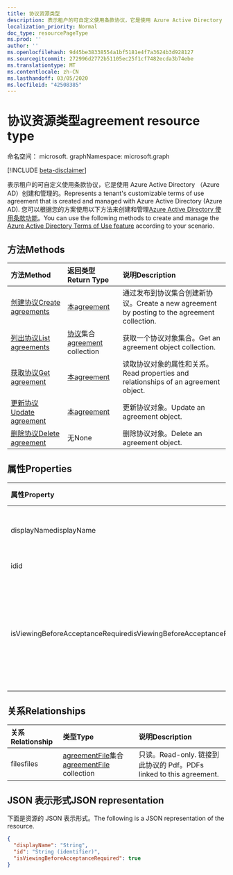```yaml
---
title: 协议资源类型
description: 表示租户的可自定义使用条款协议，它是使用 Azure Active Directory （Azure AD）创建和管理的。 您可以根据您的方案使用以下方法来创建和管理 Azure Active Directory 使用条款功能。
localization_priority: Normal
doc_type: resourcePageType
ms.prod: ''
author: ''
ms.openlocfilehash: 9d45be38338554a1bf5181e4f7a3624b3d928127
ms.sourcegitcommit: 272996d2772b51105ec25f1cf7482ecda3b74ebe
ms.translationtype: MT
ms.contentlocale: zh-CN
ms.lasthandoff: 03/05/2020
ms.locfileid: "42508385"
---
```

# <a name="agreement-resource-type"></a><span data-ttu-id="da942-104">协议资源类型</span><span class="sxs-lookup"><span data-stu-id="da942-104">agreement resource type</span></span>

<span data-ttu-id="da942-105">命名空间： microsoft. graph</span><span class="sxs-lookup"><span data-stu-id="da942-105">Namespace: microsoft.graph</span></span>

[!INCLUDE [beta-disclaimer](../../includes/beta-disclaimer.md)]

<span data-ttu-id="da942-106">表示租户的可自定义使用条款协议，它是使用 Azure Active Directory （Azure AD）创建和管理的。</span><span class="sxs-lookup"><span data-stu-id="da942-106">Represents a tenant's customizable terms of use agreement that is created and managed with Azure Active Directory (Azure AD).</span></span> <span data-ttu-id="da942-107">您可以根据您的方案使用以下方法来创建和管理[Azure Active Directory 使用条款功能](/azure/active-directory/active-directory-tou)。</span><span class="sxs-lookup"><span data-stu-id="da942-107">You can use the following methods to create and manage the [Azure Active Directory Terms of Use feature](/azure/active-directory/active-directory-tou) according to your scenario.</span></span>

## <a name="methods"></a><span data-ttu-id="da942-108">方法</span><span class="sxs-lookup"><span data-stu-id="da942-108">Methods</span></span>

| <span data-ttu-id="da942-109">方法</span><span class="sxs-lookup"><span data-stu-id="da942-109">Method</span></span>       | <span data-ttu-id="da942-110">返回类型</span><span class="sxs-lookup"><span data-stu-id="da942-110">Return Type</span></span> | <span data-ttu-id="da942-111">说明</span><span class="sxs-lookup"><span data-stu-id="da942-111">Description</span></span> |
|:-------------|:------------|:------------|
| [<span data-ttu-id="da942-112">创建协议</span><span class="sxs-lookup"><span data-stu-id="da942-112">Create agreements</span></span>](../api/agreement-post-agreements.md) | [<span data-ttu-id="da942-113">本</span><span class="sxs-lookup"><span data-stu-id="da942-113">agreement</span></span>](agreement.md) | <span data-ttu-id="da942-114">通过发布到协议集合创建新协议。</span><span class="sxs-lookup"><span data-stu-id="da942-114">Create a new agreement by posting to the agreement collection.</span></span> |
| [<span data-ttu-id="da942-115">列出协议</span><span class="sxs-lookup"><span data-stu-id="da942-115">List agreements</span></span>](../api/agreement-list.md) | <span data-ttu-id="da942-116">[协议](agreement.md)集合</span><span class="sxs-lookup"><span data-stu-id="da942-116">[agreement](agreement.md) collection</span></span> | <span data-ttu-id="da942-117">获取一个协议对象集合。</span><span class="sxs-lookup"><span data-stu-id="da942-117">Get an agreement object collection.</span></span> |
| [<span data-ttu-id="da942-118">获取协议</span><span class="sxs-lookup"><span data-stu-id="da942-118">Get agreement</span></span>](../api/agreement-get.md) | [<span data-ttu-id="da942-119">本</span><span class="sxs-lookup"><span data-stu-id="da942-119">agreement</span></span>](agreement.md) | <span data-ttu-id="da942-120">读取协议对象的属性和关系。</span><span class="sxs-lookup"><span data-stu-id="da942-120">Read properties and relationships of an agreement object.</span></span> |
| [<span data-ttu-id="da942-121">更新协议</span><span class="sxs-lookup"><span data-stu-id="da942-121">Update agreement</span></span>](../api/agreement-update.md) | [<span data-ttu-id="da942-122">本</span><span class="sxs-lookup"><span data-stu-id="da942-122">agreement</span></span>](agreement.md) | <span data-ttu-id="da942-123">更新协议对象。</span><span class="sxs-lookup"><span data-stu-id="da942-123">Update an agreement object.</span></span> |
| [<span data-ttu-id="da942-124">删除协议</span><span class="sxs-lookup"><span data-stu-id="da942-124">Delete agreement</span></span>](../api/agreement-delete.md) | <span data-ttu-id="da942-125">无</span><span class="sxs-lookup"><span data-stu-id="da942-125">None</span></span> | <span data-ttu-id="da942-126">删除协议对象。</span><span class="sxs-lookup"><span data-stu-id="da942-126">Delete an agreement object.</span></span> |
<!--
| [Create agreementFile](../api/agreement-post-files.md) | [agreementFile](agreementfile.md) | Create a new agreementFile by posting to the files collection. |
| [List files](../api/agreement-list-files.md) | [agreementFile](agreementfile.md) collection | Get an agreementFile object collection. |
-->

## <a name="properties"></a><span data-ttu-id="da942-127">属性</span><span class="sxs-lookup"><span data-stu-id="da942-127">Properties</span></span>
| <span data-ttu-id="da942-128">属性</span><span class="sxs-lookup"><span data-stu-id="da942-128">Property</span></span>     | <span data-ttu-id="da942-129">类型</span><span class="sxs-lookup"><span data-stu-id="da942-129">Type</span></span>        | <span data-ttu-id="da942-130">说明</span><span class="sxs-lookup"><span data-stu-id="da942-130">Description</span></span> |
|:-------------|:------------|:------------|
|<span data-ttu-id="da942-131">displayName</span><span class="sxs-lookup"><span data-stu-id="da942-131">displayName</span></span>|<span data-ttu-id="da942-132">String</span><span class="sxs-lookup"><span data-stu-id="da942-132">String</span></span>|<span data-ttu-id="da942-133">协议的显示名称。</span><span class="sxs-lookup"><span data-stu-id="da942-133">Display name of the agreement.</span></span>|
|<span data-ttu-id="da942-134">id</span><span class="sxs-lookup"><span data-stu-id="da942-134">id</span></span>|<span data-ttu-id="da942-135">String</span><span class="sxs-lookup"><span data-stu-id="da942-135">String</span></span>| <span data-ttu-id="da942-136">只读。</span><span class="sxs-lookup"><span data-stu-id="da942-136">Read-only.</span></span>|
|<span data-ttu-id="da942-137">isViewingBeforeAcceptanceRequired</span><span class="sxs-lookup"><span data-stu-id="da942-137">isViewingBeforeAcceptanceRequired</span></span>|<span data-ttu-id="da942-138">布尔</span><span class="sxs-lookup"><span data-stu-id="da942-138">Boolean</span></span>|<span data-ttu-id="da942-139">指示用户是否必须在接受前展开并查看协议。</span><span class="sxs-lookup"><span data-stu-id="da942-139">Indicates whether the user has to expand and view the agreement before accepting.</span></span>|

## <a name="relationships"></a><span data-ttu-id="da942-140">关系</span><span class="sxs-lookup"><span data-stu-id="da942-140">Relationships</span></span>
| <span data-ttu-id="da942-141">关系</span><span class="sxs-lookup"><span data-stu-id="da942-141">Relationship</span></span> | <span data-ttu-id="da942-142">类型</span><span class="sxs-lookup"><span data-stu-id="da942-142">Type</span></span>        | <span data-ttu-id="da942-143">说明</span><span class="sxs-lookup"><span data-stu-id="da942-143">Description</span></span> |
|:-------------|:------------|:------------|
|<span data-ttu-id="da942-144">files</span><span class="sxs-lookup"><span data-stu-id="da942-144">files</span></span>|<span data-ttu-id="da942-145">[agreementFile](agreementfile.md)集合</span><span class="sxs-lookup"><span data-stu-id="da942-145">[agreementFile](agreementfile.md) collection</span></span>|<span data-ttu-id="da942-146">只读。</span><span class="sxs-lookup"><span data-stu-id="da942-146">Read-only.</span></span> <span data-ttu-id="da942-147">链接到此协议的 Pdf。</span><span class="sxs-lookup"><span data-stu-id="da942-147">PDFs linked to this agreement.</span></span>|

## <a name="json-representation"></a><span data-ttu-id="da942-148">JSON 表示形式</span><span class="sxs-lookup"><span data-stu-id="da942-148">JSON representation</span></span>

<span data-ttu-id="da942-149">下面是资源的 JSON 表示形式。</span><span class="sxs-lookup"><span data-stu-id="da942-149">The following is a JSON representation of the resource.</span></span>

<!-- {
  "blockType": "resource",
  "keyProperty": "id",
  "optionalProperties": [

  ],
  "@odata.type": "microsoft.graph.agreement"
}-->

```json
{
  "displayName": "String",
  "id": "String (identifier)",
  "isViewingBeforeAcceptanceRequired": true
}

```

<!-- uuid: 8fcb5dbc-d5aa-4681-8e31-b001d5168d79
2015-10-25 14:57:30 UTC -->
<!--
{
  "type": "#page.annotation",
  "description": "agreement resource",
  "keywords": "",
  "section": "documentation",
  "tocPath": "",
  "suppressions": []
}
-->
